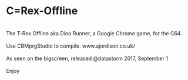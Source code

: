 # C=Rex-Offline <br>
<br>
The T-Rex Offline aka Dino Runner, a Google Chrome game, for the C64.<br>
<br>
Use CBMprgStudio to compile. www.ajordison.co.uk/<br>
<br>
As seen on the bigscreen, released @datastorm 2017, September 1<br>
<br>
Enjoy<br>
<br>
